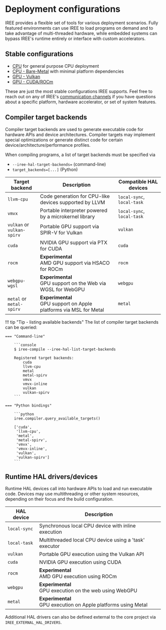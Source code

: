 # Deployment configurations

IREE provides a flexible set of tools for various deployment scenarios.
Fully featured environments can use IREE to load programs on demand and to take
advantage of multi-threaded hardware, while embedded systems can bypass IREE's
runtime entirely or interface with custom accelerators.

## Stable configurations

* [CPU](./cpu.md) for general purpose CPU deployment
* [CPU - Bare-Metal](./bare-metal.md) with minimal platform dependencies
* [GPU - Vulkan](./gpu-vulkan.md)
* [GPU - CUDA/ROCm](./gpu-cuda-rocm.md)

These are just the most stable configurations IREE supports. Feel free to reach
out on any of IREE's
[communication channels](../../index.md#communication-channels) if you have
questions about a specific platform, hardware accelerator, or set of system
features.

## Compiler target backends

Compiler target backends are used to generate executable code for hardware APIs
and device architectures. Compiler targets may implement special optimizations
or generate distinct code for certain device/architecture/performance profiles.

When compiling programs, a list of target backends must be specified via

* `--iree-hal-target-backends=` (command-line)
* `target_backends=[...]` (Python)

| Target backend | Description | Compatible HAL devices |
| -------------- | ----------- | ---------------------- |
| `llvm-cpu` | Code generation for CPU-like devices supported by LLVM | `local-sync`, `local-task` |
| `vmvx` | Portable interpreter powered by a microkernel library | `local-sync`, `local-task` |
| `vulkan` or<br>`vulkan-spirv` | Portable GPU support via SPIR-V for Vulkan | `vulkan` |
| `cuda` | NVIDIA GPU support via PTX for CUDA | `cuda` |
| `rocm` | **Experimental** <br> AMD GPU support via HSACO for ROCm | `rocm` |
| `webgpu-wgsl` | **Experimental** <br> GPU support on the Web via WGSL for WebGPU | `webgpu` |
| `metal` or<br>`metal-spirv` | **Experimental** <br> GPU support on Apple platforms via MSL for Metal | `metal` |

!!! tip "Tip - listing available backends"
    The list of compiler target backends can be queried:

    === "Command-line"

        ```console
        $ iree-compile --iree-hal-list-target-backends

        Registered target backends:
            cuda
            llvm-cpu
            metal
            metal-spirv
            vmvx
            vmvx-inline
            vulkan
            vulkan-spirv
        ```

    === "Python bindings"

        ```python
        iree.compiler.query_available_targets()

        ['cuda',
         'llvm-cpu',
         'metal',
         'metal-spirv',
         'vmvx',
         'vmvx-inline',
         'vulkan',
         'vulkan-spirv']
        ```

## Runtime HAL drivers/devices

Runtime HAL devices call into hardware APIs to load and run executable code.
Devices may use multithreading or other system resources, depending on their
focus and the build configuration.

| HAL device   | Description |
| ------------ | ----------- |
| `local-sync` | Synchronous local CPU device with inline execution |
| `local-task` | Multithreaded local CPU device using a 'task' executor |
| `vulkan`     | Portable GPU execution using the Vulkan API |
| `cuda`       | NVIDIA GPU execution using CUDA |
| `rocm`       | **Experimental** <br> AMD GPU execution using ROCm |
| `webgpu`     | **Experimental** <br> GPU execution on the web using WebGPU |
| `metal`      | **Experimental** <br> GPU execution on Apple platforms using Metal |

Additional HAL drivers can also be defined external to the core project via
`IREE_EXTERNAL_HAL_DRIVERS`.

